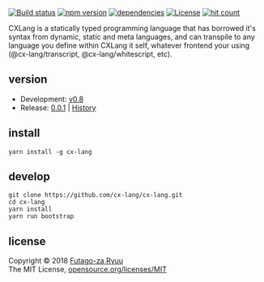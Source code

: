 [![Build status](https://img.shields.io/travis/cx-lang/cx-lang.svg)](https://travis-ci.org/cx-lang/cx-lang)
[![npm version](https://img.shields.io/npm/v/cx-lang.svg)](https://www.npmjs.com/package/cx-lang)
[![dependencies](https://img.shields.io/david/cx-lang/cx-lang.svg)](https://david-dm.org/cx-lang/cx-lang)
[![License](https://img.shields.io/badge/license-mit-blue.svg)](https://opensource.org/licenses/MIT)
[![hit count](https://hitt.herokuapp.com/cx-lang/cx-lang.svg)](https://github.com/cx-lang/cx-lang)

CXLang is a statically typed programming language that has borrowed it's syntax from dynamic, static and meta languages, and can transpile to any language you define within CXLang it self, whatever frontend your using (@cx-lang/transcript, @cx-lang/whitescript, etc).

## version

- Development: [v0.8](https://github.com/cx-lang/cx-lang/tree/master)<br>
- Release:     [0.0.1](https://www.npmjs.com/package/cx-lang) | [History](https://github.com/pegjs/pegjs/blob/master/docs/history.md)

## install

```shell
yarn install -g cx-lang
```

## develop

```shell
git clone https://github.com/cx-lang/cx-lang.git
cd cx-lang
yarn install
yarn run bootstrap
```

## license

Copyright &copy; 2018 [Futago-za Ryuu](https://github.com/futagoza)<br>
The MIT License, [opensource.org/licenses/MIT](http://opensource.org/licenses/MIT)
